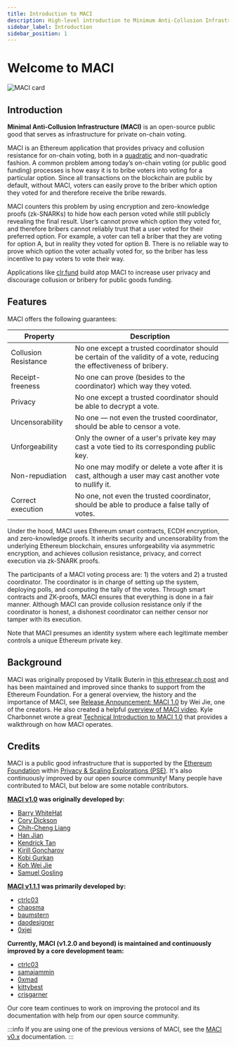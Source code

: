 ```yaml
---
title: Introduction to MACI
description: High-level introduction to Minimum Anti-Collusion Infrastructure (MACI)
sidebar_label: Introduction
sidebar_position: 1
---
```


# Welcome to MACI

![MACI card](/img/maci-card.png)

## Introduction

**Minimal Anti-Collusion Infrastructure (MACI)** is an open-source public good that serves as infrastructure for private on-chain voting.

MACI is an Ethereum application that provides privacy and collusion resistance for on-chain voting, both in a [quadratic](https://vitalik.eth.limo/general/2019/12/07/quadratic.html) and non-quadratic fashion. A common problem among today’s on-chain voting (or public good funding) processes is how easy it is to bribe voters into voting for a particular option. Since all transactions on the blockchain are public by default, without MACI, voters can easily prove to the briber which option they voted for and therefore receive the bribe rewards.

MACI counters this problem by using encryption and zero-knowledge proofs (zk-SNARKs) to hide how each person voted while still publicly revealing the final result. User’s cannot prove which option they voted for, and therefore bribers cannot reliably trust that a user voted for their preferred option. For example, a voter can tell a briber that they are voting for option A, but in reality they voted for option B. There is no reliable way to prove which option the voter actually voted for, so the briber has less incentive to pay voters to vote their way.

Applications like [clr.fund](https://clr.fund/) build atop MACI to increase
user privacy and discourage collusion or bribery for public goods funding.

## Features

MACI offers the following guarantees:

| Property             | Description                                                                                                             |
| -------------------- | ----------------------------------------------------------------------------------------------------------------------- |
| Collusion Resistance | No one except a trusted coordinator should be certain of the validity of a vote, reducing the effectiveness of bribery. |
| Receipt-freeness     | No one can prove (besides to the coordinator) which way they voted.                                                     |
| Privacy              | No one except a trusted coordinator should be able to decrypt a vote.                                                   |
| Uncensorability      | No one — not even the trusted coordinator, should be able to censor a vote.                                             |
| Unforgeability       | Only the owner of a user's private key may cast a vote tied to its corresponding public key.                            |
| Non-repudiation      | No one may modify or delete a vote after it is cast, although a user may cast another vote to nullify it.               |
| Correct execution    | No one, not even the trusted coordinator, should be able to produce a false tally of votes.                             |

Under the hood, MACI uses Ethereum smart contracts, ECDH encryption, and zero-knowledge proofs.
It inherits security and uncensorability from the underlying Ethereum
blockchain, ensures unforgeability via asymmetric encryption, and achieves
collusion resistance, privacy, and correct execution via zk-SNARK proofs.

The participants of a MACI voting process are: 1) the voters and 2) a trusted coordinator. The coordinator is in charge of setting up the system, deploying polls, and computing the tally of the votes. Through smart contracts and ZK-proofs, MACI ensures that everything is done in a fair manner. Although MACI can provide collusion resistance only if the coordinator is honest, a dishonest coordinator can neither censor nor tamper with its execution.

Note that MACI presumes an identity system where each legitimate member
controls a unique Ethereum private key.

## Background

MACI was originally proposed by Vitalik Buterin in [this ethresear.ch
post](https://ethresear.ch/t/minimal-anti-collusion-infrastructure/5413) and has been maintained and improved since thanks to support from the Ethereum Foundation. For a general overview, the history and the importance of MACI, see [Release Announcement: MACI 1.0](/blog/maci-1-0-release) by Wei Jie, one of the creators. He also created a helpful [overview of MACI video](https://www.youtube.com/watch?v=sKuNj_IQVYI). Kyle Charbonnet wrote a great [Technical Introduction to MACI 1.0](/blog/maci-1-0-technical-introduction) that provides a walkthrough on how MACI operates.

## Credits

MACI is a public good infrastructure that is supported by the [Ethereum Foundation](https://ethereum.foundation/) within [Privacy &amp; Scaling Explorations (PSE)](https://pse.dev/). It's also continuously improved by our open source community! Many people have contributed to MACI, but below are some notable contributors.

**[MACI v1.0](/blog/maci-1-0-release) was originally developed by:**

- [Barry WhiteHat](https://github.com/barryWhiteHat)
- [Cory Dickson](https://github.com/corydickson)
- [Chih-Cheng Liang](https://twitter.com/ChihChengLiang)
- [Han Jian](https://han0110.github.io/)
- [Kendrick Tan](https://kndrck.co/)
- [Kirill Goncharov](https://github.com/xuhcc)
- [Kobi Gurkan](http://kobi.one/)
- [Koh Wei Jie](https://kohweijie.com)
- [Samuel Gosling](https://twitter.com/xGozzy)

**[MACI v1.1.1](/blog/maci-v1-1-1-release) was primarily developed by:**

- [ctrlc03](https://github.com/ctrlc03)
- [chaosma](https://github.com/chaosma)
- [baumstern](https://github.com/baumstern)
- [daodesigner](https://github.com/daodesigner)
- [0xjei](https://github.com/0xjei)

**Currently, MACI (v1.2.0 and beyond) is maintained and continuously improved by a core development team:**

- [ctrlc03](https://github.com/ctrlc03)
- [samajammin](https://github.com/samajammin)
- [0xmad](https://github.com/0xmad)
- [kittybest](https://github.com/kittybest)
- [crisgarner](https://github.com/crisgarner)

Our core team continues to work on improving the protocol and its documentation with help from our open source community.

:::info
If you are using one of the previous versions of MACI, see the [MACI v0.x](/docs/v0.x/introduction) documentation.
:::
